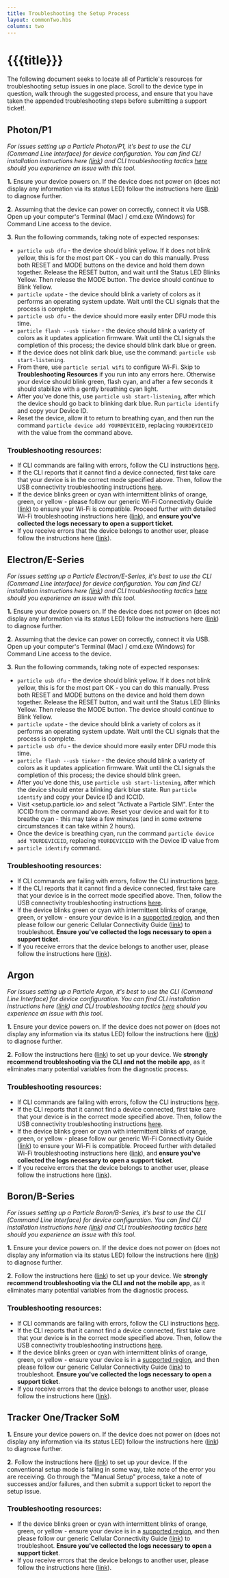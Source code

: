 ```yaml
---
title: Troubleshooting the Setup Process
layout: commonTwo.hbs
columns: two
---
```


# {{{title}}}

The following document seeks to locate all of Particle's resources for troubleshooting setup issues in one place. Scroll to the device type in question, walk through the suggested process, and ensure that you have taken the appended troubleshooting steps before submitting a support ticket!.

## Photon/P1

_For issues setting up a Particle Photon/P1, it's best to use the CLI (Command Line Interface) for device configuration. You can find CLI installation instructions here ([link](/getting-started/developer-tools/cli/)) and CLI troubleshooting tactics [here](/troubleshooting/guides/build-tools-troubleshooting/troubleshooting-the-particle-cli/) should you experience an issue with this tool._

**1\.** Ensure your device powers on. If the device does not power on (does not display any information via its status LED) follow the instructions here ([link](/troubleshooting/guides/device-troubleshooting/identifying-damaged-hardware/)) to diagnose further.

**2.** Assuming that the device can power on correctly, connect it via USB. Open up your computer's Terminal (Mac) / cmd.exe (Windows) for Command Line access to the device.

**3.** Run the following commands, taking note of expected responses:

* `particle usb dfu` \- the device should blink yellow. If it does not blink yellow, this is for the most part OK - you can do this manually. Press both RESET and MODE buttons on the device and hold them down together. Release the RESET button, and wait until the Status LED Blinks Yellow. Then release the MODE button. The device should continue to Blink Yellow.
* `particle update` \- the device should blink a variety of colors as it performs an operating system update. Wait until the CLI signals that the process is complete.
* `particle usb dfu` \- the device should more easily enter DFU mode this time.
* `particle flash --usb tinker` \- the device should blink a variety of colors as it updates application firmware. Wait until the CLI signals the completion of this process; the device should blink dark blue or green.
* If the device does not blink dark blue, use the command: `particle usb start-listening`.
* From there, use `particle serial wifi` to configure Wi-Fi. Skip to **Troubleshooting Resources** if you run into any errors here. Otherwise your device should blink green, flash cyan, and after a few seconds it should stabilize with a gently breathing cyan light.
* After you've done this, use `particle usb start-listening`, after which the device should go back to blinking dark blue. Run `particle identify` and copy your Device ID.
* Reset the device, allow it to return to breathing cyan, and then run the command `particle device add YOURDEVICEID`, replacing `YOURDEVICEID` with the value from the command above.

### Troubleshooting resources:

* If CLI commands are failing with errors, follow the CLI instructions [here](/troubleshooting/guides/build-tools-troubleshooting/troubleshooting-the-particle-cli/).
* If the CLI reports that it cannot find a device connected, first take care that your device is in the correct mode specified above. Then, follow the USB connectivity troubleshooting instructions [here](/troubleshooting/guides/build-tools-troubleshooting/troubleshooting-the-particle-cli/).
* If the device blinks green or cyan with intermittent blinks of orange, green, or yellow - please follow our generic Wi-Fi Connectivity Guide ([link](/troubleshooting/guides/connectivity-troubleshooting/wifi-connectivity-troubleshooting-guide/)) to ensure your Wi-Fi is compatible. Proceed further with detailed Wi-Fi troubleshooting instructions here ([link](/troubleshooting/guides/connectivity-troubleshooting/troubleshooting-wifi-on-the-particle-photonp1/)), and **ensure you've collected the logs necessary to open a support ticket**.
* If you receive errors that the device belongs to another user, please follow the instructions here ([link](/troubleshooting/guides/device-management/how-can-i-transfer-my-device-to-another-user/)).

## Electron/E-Series

_For issues setting up a Particle Electron/E-Series, it's best to use the CLI (Command Line Interface) for device configuration. You can find CLI installation instructions here ([link](/getting-started/developer-tools/cli/)) and CLI troubleshooting tactics [here](/troubleshooting/guides/build-tools-troubleshooting/troubleshooting-the-particle-cli/) should you experience an issue with this tool._

**1\.** Ensure your device powers on. If the device does not power on (does not display any information via its status LED) follow the instructions here ([link](/troubleshooting/guides/device-troubleshooting/identifying-damaged-hardware/)) to diagnose further.

**2.** Assuming that the device can power on correctly, connect it via USB. Open up your computer's Terminal (Mac) / cmd.exe (Windows) for Command Line access to the device.

**3.** Run the following commands, taking note of expected responses:

* `particle usb dfu` \- the device should blink yellow. If it does not blink yellow, this is for the most part OK - you can do this manually. Press both RESET and MODE buttons on the device and hold them down together. Release the RESET button, and wait until the Status LED Blinks Yellow. Then release the MODE button. The device should continue to Blink Yellow.
* `particle update` \- the device should blink a variety of colors as it performs an operating system update. Wait until the CLI signals that the process is complete.
* `particle usb dfu` \- the device should more easily enter DFU mode this time.
* `particle flash --usb tinker` \- the device should blink a variety of colors as it updates application firmware. Wait until the CLI signals the completion of this process; the device should blink green.
* After you've done this, use `particle usb start-listening`, after which the device should enter a blinking dark blue state. Run `particle identify` and copy your Device ID and ICCID.
* Visit <setup.particle.io> and select "Activate a Particle SIM". Enter the ICCID from the command above. Reset your device and wait for it to breathe cyan - this may take a few minutes (and in some extreme circumstances it can take within 2 hours).
* Once the device is breathing cyan, run the command `particle device add YOURDEVICEID`, replacing `YOURDEVICEID` with the Device ID value from
* `particle identify` command.

### Troubleshooting resources:

* If CLI commands are failing with errors, follow the CLI instructions [here](/troubleshooting/guides/build-tools-troubleshooting/troubleshooting-the-particle-cli/).
* If the CLI reports that it cannot find a device connected, first take care that your device is in the correct mode specified above. Then, follow the USB connectivity troubleshooting instructions [here](/troubleshooting/guides/build-tools-troubleshooting/troubleshooting-the-particle-cli/).
* If the device blinks green or cyan with intermittent blinks of orange, green, or yellow - ensure your device is in a [supported region](/reference/cellular/cellular-carriers/), and then please follow our generic Cellular Connectivity Guide ([link](/troubleshooting/guides/device-management/repairing-product-device-keys/)) to troubleshoot. **Ensure you've collected the logs necessary to open a support ticket**.
* If you receive errors that the device belongs to another user, please follow the instructions here ([link](/troubleshooting/guides/device-management/how-can-i-transfer-my-device-to-another-user/)).

## Argon

_For issues setting up a Particle Argon, it's best to use the CLI (Command Line Interface) for device configuration. You can find CLI installation instructions here ([link](/getting-started/developer-tools/cli/)) and CLI troubleshooting tactics [here](/troubleshooting/guides/build-tools-troubleshooting/troubleshooting-the-particle-cli/) should you experience an issue with this tool._

**1\.** Ensure your device powers on. If the device does not power on (does not display any information via its status LED) follow the instructions here ([link](/troubleshooting/guides/device-troubleshooting/identifying-damaged-hardware/)) to diagnose further.

**2.** Follow the instructions here ([link](/troubleshooting/guides/device-management/how-can-i-set-up-my-argon-or-boron-via-usb/)) to set up your device. We **strongly recommend troubleshooting via the CLI and not the mobile app**, as it eliminates many potential variables from the diagnostic process.

### Troubleshooting resources:

* If CLI commands are failing with errors, follow the CLI instructions [here](/troubleshooting/guides/build-tools-troubleshooting/troubleshooting-the-particle-cli/).
* If the CLI reports that it cannot find a device connected, first take care that your device is in the correct mode specified above. Then, follow the USB connectivity troubleshooting instructions [here](/troubleshooting/guides/build-tools-troubleshooting/troubleshooting-the-particle-cli/).
* If the device blinks green or cyan with intermittent blinks of orange, green, or yellow - please follow our generic Wi-Fi Connectivity Guide ([link](/troubleshooting/guides/connectivity-troubleshooting/wifi-connectivity-troubleshooting-guide/)) to ensure your Wi-Fi is compatible. Proceed further with detailed Wi-Fi troubleshooting instructions here ([link](/troubleshooting/guides/connectivity-troubleshooting/troubleshooting-wifi-on-the-particle-argon/)), and **ensure you've collected the logs necessary to open a support ticket**.
* If you receive errors that the device belongs to another user, please follow the instructions here ([link](/troubleshooting/guides/device-management/how-can-i-transfer-my-device-to-another-user/)).

## Boron/B-Series

_For issues setting up a Particle Boron/B-Series, it's best to use the CLI (Command Line Interface) for device configuration. You can find CLI installation instructions here ([link](/getting-started/developer-tools/cli/)) and CLI troubleshooting tactics [here](/troubleshooting/guides/build-tools-troubleshooting/troubleshooting-the-particle-cli/) should you experience an issue with this tool._

**1\.** Ensure your device powers on. If the device does not power on (does not display any information via its status LED) follow the instructions here ([link](/troubleshooting/guides/device-troubleshooting/identifying-damaged-hardware/)) to diagnose further.

**2.** Follow the instructions here ([link](/troubleshooting/guides/device-management/how-can-i-set-up-my-argon-or-boron-via-usb/)) to set up your device. We **strongly recommend troubleshooting via the CLI and not the mobile app**, as it eliminates many potential variables from the diagnostic process.

### Troubleshooting resources:

* If CLI commands are failing with errors, follow the CLI instructions [here](/troubleshooting/guides/build-tools-troubleshooting/troubleshooting-the-particle-cli/).
* If the CLI reports that it cannot find a device connected, first take care that your device is in the correct mode specified above. Then, follow the USB connectivity troubleshooting instructions [here](/troubleshooting/guides/build-tools-troubleshooting/troubleshooting-the-particle-cli/).
* If the device blinks green or cyan with intermittent blinks of orange, green, or yellow - ensure your device is in a [supported region](/reference/cellular/cellular-carriers/), and then please follow our generic Cellular Connectivity Guide ([link](/troubleshooting/guides/device-management/repairing-product-device-keys/)) to troubleshoot. **Ensure you've collected the logs necessary to open a support ticket**.
* If you receive errors that the device belongs to another user, please follow the instructions here ([link](/troubleshooting/guides/device-management/how-can-i-transfer-my-device-to-another-user/)).

## Tracker One/Tracker SoM

**1\.** Ensure your device powers on. If the device does not power on (does not display any information via its status LED) follow the instructions here ([link](/troubleshooting/guides/device-troubleshooting/identifying-damaged-hardware/)) to diagnose further.

**2.** Follow the instructions here ([link](/getting-started/tracker/tracker-setup/#setup)) to set up your device. If the conventional setup mode is failing in some way, take note of the error you are receiving. Go through the "Manual Setup" process, take a note of successes and/or failures, and then submit a support ticket to report the setup issue.

### Troubleshooting resources:

* If the device blinks green or cyan with intermittent blinks of orange, green, or yellow - ensure your device is in a [supported region](/reference/cellular/cellular-carriers/), and then please follow our generic Cellular Connectivity Guide ([link](/troubleshooting/guides/device-management/repairing-product-device-keys/)) to troubleshoot. **Ensure you've collected the logs necessary to open a support ticket**.
* If you receive errors that the device belongs to another user, please follow the instructions here ([link](/troubleshooting/guides/device-management/how-can-i-transfer-my-device-to-another-user/)).
